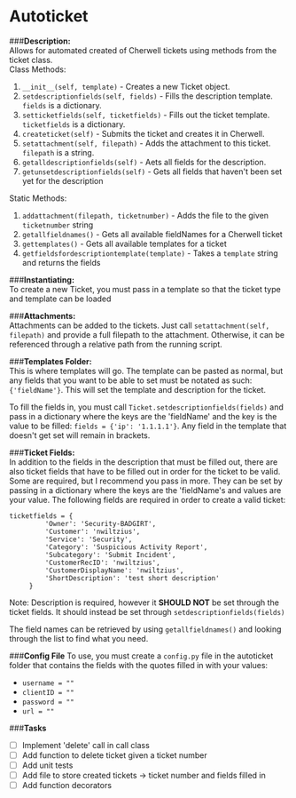 # Autoticket

###**Description:**  
Allows for automated created of Cherwell tickets using methods from the ticket class.  
Class Methods: 
1. `__init__(self, template)` - Creates a new Ticket object.
2. `setdescriptionfields(self, fields)` - Fills the description template. `fields` is a dictionary.
3. `setticketfields(self, ticketfields)` - Fills out the ticket template. `ticketfields` is a dictionary.
4. `createticket(self)` - Submits the ticket and creates it in Cherwell.
5. `setattachment(self, filepath)` - Adds the attachment to this ticket. `filepath` is a string.
6. `getalldescriptionfields(self)` - Aets all fields for the description.
7. `getunsetdescriptionfields(self)` - Gets all fields that haven't been set yet for the description
 
Static Methods:
1. `addattachment(filepath, ticketnumber)` - Adds the file to the given `ticketnumber` string
2. `getallfieldnames()` - Gets all available fieldNames for a Cherwell ticket
3. `gettemplates()` - Gets all available templates for a ticket
4. `getfieldsfordescriptiontemplate(template)` - Takes a `template` string and returns the fields


###**Instantiating:**  
To create a new Ticket, you must pass in a template so that the ticket type and template can be loaded

###**Attachments:**  
Attachments can be added to the tickets. Just call `setattachment(self, filepath)` and provide a full filepath to the
attachment. Otherwise, it can be referenced through a relative path from the running script. 

###**Templates Folder:**  
This is where templates will go. The template can be pasted as normal, but any fields that you want to be able to set
must be notated as such: `{'fieldName'}`. This will set the template and description for the ticket. 

To fill the fields in, you must call `Ticket.setdescriptionfields(fields)` and pass in a dictionary where the keys are 
the 'fieldName' and the key is the value to be filled: `fields = {'ip': '1.1.1.1'}`. 
Any field in the template that doesn't get set will remain in brackets.

###**Ticket Fields:**  
In addition to the fields in the description that must be filled out, there are also ticket fields that have to be filled
out in order for the ticket to be valid. Some are required, but I recommend you pass in more. They can be set by
passing in a dictionary where the keys are the 'fieldName's and values are your value. The following fields
are required in order to create a valid ticket:
```
ticketfields = {
         'Owner': 'Security-BADGIRT',
         'Customer': 'nwiltzius',
         'Service': 'Security',
         'Category': 'Suspicious Activity Report',
         'Subcategory': 'Submit Incident',
         'CustomerRecID': 'nwiltzius',
         'CustomerDisplayName': 'nwiltzius',
         'ShortDescription': 'test short description'
     }
```
Note: Description is required, however it **SHOULD NOT** be set through the ticket fields. It should instead be set
through `setdescriptionfields(fields)`  

The field names can be retrieved by using `getallfieldnames()` and looking through the list to find what you need.

###**Config File**
To use, you must create a `config.py` file in the autoticket folder that contains the fields with the quotes 
filled in with your values:
- `username = ""`
- `clientID = ""`
- `password = ""`
- `url = ""`

###**Tasks**
- [ ] Implement 'delete' call in call class
- [ ] Add function to delete ticket given a ticket number
- [ ] Add unit tests
- [ ] Add file to store created tickets -> ticket number and fields filled in
- [ ] Add function decorators
